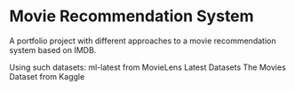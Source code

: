 # Movie Recommendation System
A portfolio project with different approaches to a movie recommendation system based on IMDB.

Using such datasets: 
ml-latest from MovieLens Latest Datasets
The Movies Dataset from Kaggle
